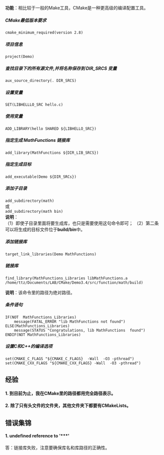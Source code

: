 **功能**：相比较于一般的Make工具，CMake是一种更高级的编译配置工具。

##### CMake最低版本要求

```cmake_minimum_required(version 2.8)```  

##### 项目信息
```project(Demo)```  


##### 查找目录下的所有源文件,并将名称保存到 DIR_SRCS 变量
```aux_source_directory(. DIR_SRCS)```

##### 设置变量
```
SET(LIBHELLLO_SRC hello.c)
```

##### 使用变量
```
ADD_LIBRARY(hello SHARED ${LIBHELLO_SRC})
```
##### 指定生成 MathFunctions 链接库
```add_library(MathFunctions ${DIR_LIB_SRCS})```

##### 指定生成目标
```add_executable(Demo ${DIR_SRCs})```

##### 添加子目录
```add_subdirectory(math)```  
或  
```add_subdirectory(math bin)```  
**说明**：  
（1）即使子目录里面将要生成库，也只是需要使用这句命令即可；
（2）第二条可以将生成的目标文件位于**build/bin**中。

##### 添加链接库
```target_link_libraries(Demo MathFunctions)```

##### 链接库
```
find_library(MathFunctions_Libraries libMathFunctions.a /home/ttz/Documents/LAB/CMake/Demo3.4/src/function/math/build)
```
**说明**：该命令里的路径为绝对路径。

##### 条件语句
```
IF(NOT  MathFunctions_Libraries)
    message(FATAL_ERROR "lib MathFunctions not found")
ELSE(MathFunctions_Libraries)
    message(STATUS "Congratulations, lib MathFunctions  found")
ENDIF(NOT MathFunctions_Libraries)
```

##### 设置C和C++的编译选项
```
set(CMAKE_C_FLAGS "${CMAKE_C_FLAGS}  -Wall  -O3 -pthread")
set(CMAKE_CXX_FLAGS "${CMAKE_CXX_FLAGS} -Wall  -O3 -pthread")
```
## 经验
#### 1. 到目前为止，我在CMake里的路径都用完全路径表示。  
#### 2. 除了只有头文件的文件夹，其他文件夹下都要有CMakeLists。

## 错误集锦
#### 1. undefined reference to '***'
答：链接库失败，注意要确保库名和库路径的正确性。